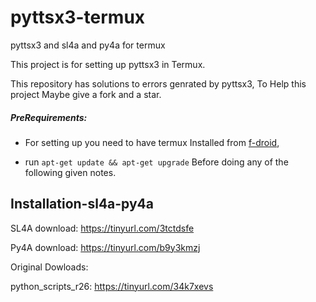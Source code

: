 # pyttsx3-termux
pyttsx3 and sl4a and py4a for termux

This project is for setting up pyttsx3 in 
Termux.

This repository has solutions to errors genrated 
by pyttsx3, To Help this project Maybe 
give a fork and a star.

##### PreRequirements:

- For setting up you need to have termux 
Installed from [f-droid](https://f-droid.org/),

- run `apt-get update && apt-get upgrade`
Before doing any of the following given 
notes.


## Installation-sl4a-py4a

SL4A download:
https://tinyurl.com/3tctdsfe

Py4A download:
https://tinyurl.com/b9y3kmzj

Original Dowloads:


python_scripts_r26:
https://tinyurl.com/34k7xevs
